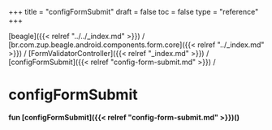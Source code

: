 +++
title = "configFormSubmit"
draft = false
toc = false
type = "reference"
+++

[beagle]({{< relref "../../_index.md" >}}) / [br.com.zup.beagle.android.components.form.core]({{< relref "../_index.md" >}}) / [FormValidatorController]({{< relref "_index.md" >}}) / [configFormSubmit]({{< relref "config-form-submit.md" >}}) / 



# configFormSubmit  
  
<b><b>fun [configFormSubmit]({{< relref "config-form-submit.md" >}})()</b></b>  



